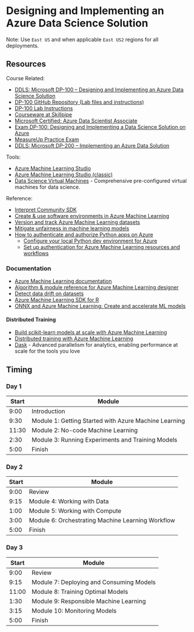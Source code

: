 # Designing and Implementing an Azure Data Science Solution

Note: Use `East US` and when applicable `East US2` regions for all deployments.

## Resources

Course Related:

* [DDLS: Microsoft DP-100 – Designing and Implementing an Azure Data Science Solution](https://www.ddls.com.au/courses/microsoft/azure/microsoft-dp-100t01-designing-and-implementing-a-data-science-solution-on-azure/)
* [DP-100 GitHub Repository (Lab files and instructions)](https://github.com/MicrosoftLearning/mslearn-dp100)
* [DP-100 Lab Instructions](https://microsoftlearning.github.io/mslearn-dp100/)
* [Courseware at Skillpipe ](https://www.skillpipe.com)
* [Microsoft Certified: Azure Data Scientist Associate](https://docs.microsoft.com/en-us/learn/certifications/azure-data-scientist)
* [Exam DP-100: Designing and Implementing a Data Science Solution on Azure](https://docs.microsoft.com/en-us/learn/certifications/exams/dp-100)
* [MeasureUp Practice Exam](https://www.measureup.com/catalogsearch/result/?q=dp-100)
* [DDLS: Microsoft DP-200 – Implementing an Azure Data Solution](https://www.ddls.com.au/courses/microsoft/azure/microsoft-dp-200t01-implementing-an-azure-data-solution/)

Tools:

* [Azure Machine Learning Studio](https://ml.azure.com/)
* [Azure Machine Learning Studio (classic)](https://studio.azureml.net/)
* [Data Science Virtual Machines](https://azure.microsoft.com/en-us/services/virtual-machines/data-science-virtual-machines/) - Comprehensive pre-configured virtual machines for data science.

Reference:

* [Interpret Community SDK](https://github.com/interpretml/interpret-community)
* [Create & use software environments in Azure Machine Learning](https://docs.microsoft.com/en-us/azure/machine-learning/how-to-use-environments)
* [Version and track Azure Machine Learning datasets](https://docs.microsoft.com/en-us/azure/machine-learning/how-to-version-track-datasets)
* [Mitigate unfairness in machine learning models](https://docs.microsoft.com/en-us/azure/machine-learning/concept-fairness-ml)
* [How to authenticate and authorize Python apps on Azure](https://docs.microsoft.com/en-us/azure/developer/python/azure-sdk-authenticate)
  * [Configure your local Python dev environment for Azure](https://docs.microsoft.com/en-us/azure/developer/python/configure-local-development-environment)
  * [Set up authentication for Azure Machine Learning resources and workflows](https://docs.microsoft.com/en-us/azure/machine-learning/how-to-setup-authentication)

### Documentation

* [Azure Machine Learning documentation](https://docs.microsoft.com/en-us/azure/machine-learning/)
* [Algorithm & module reference for Azure Machine Learning designer](https://docs.microsoft.com/en-us/azure/machine-learning/algorithm-module-reference/module-reference)
* [Detect data drift on datasets](https://docs.microsoft.com/en-us/azure/machine-learning/how-to-monitor-datasets#understanding-data-drift-results)
* [Azure Machine Learning SDK for R](https://azure.github.io/azureml-sdk-for-r/index.html)
* [ONNX and Azure Machine Learning: Create and accelerate ML models](https://docs.microsoft.com/en-us/azure/machine-learning/concept-onnx)

#### Distributed Training

* [Build scikit-learn models at scale with Azure Machine Learning](https://docs.microsoft.com/en-us/azure/machine-learning/how-to-train-scikit-learn)
* [Distributed training with Azure Machine Learning](https://docs.microsoft.com/en-us/azure/machine-learning/concept-distributed-training)
* [Dask](https://dask.org/) - Advanced parallelism for analytics, enabling performance at scale for the tools you love

## Timing

### Day 1

|Start|Module|
|-|-|
|9:00|Introduction|
|9:30|Module 1: Getting Started with Azure Machine Learning|
|11:30|Module 2: No-code Machine Learning|
|2:30|Module 3: Running Experiments and Training Models|
|5:00|Finish|

### Day 2

|Start|Module|
|-|-|
|9:00|Review|
|9:15|Module 4: Working with Data|
|1:00|Module 5: Working with Compute|
|3:00|Module 6: Orchestrating Machine Learning Workflow|
|5:00|Finish|

### Day 3

|Start|Module|
|-|-|
|9:00|Review|
|9:15|Module 7: Deploying and Consuming Models |
|11:00|Module 8: Training Optimal Models|
|1:30|Module 9: Responsible Machine Learning|
|3:15|Module 10: Monitoring Models|
|5:00|Finish|
